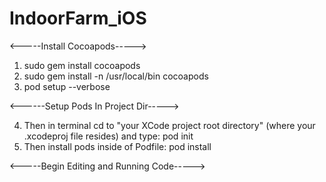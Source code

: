 # IndoorFarm_iOS


<-----Install Cocoapods----->
1. sudo gem install cocoapods
2. sudo gem install -n /usr/local/bin cocoapods
3. pod setup --verbose

<------Setup Pods In Project Dir----->

4. Then in terminal cd to "your XCode project root directory" (where your .xcodeproj file resides) and type: pod init
6. Then install pods inside of Podfile: pod install

<-----Begin Editing and Running Code----->

